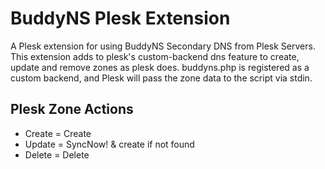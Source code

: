 # BuddyNS Plesk Extension
A Plesk extension for using BuddyNS Secondary DNS from Plesk Servers.
This extension adds to plesk's custom-backend dns feature to create, update and remove zones as plesk does.  buddyns.php is registered as a custom backend, and Plesk will pass the zone data to the script via stdin. 

## Plesk Zone Actions
* Create = Create
* Update = SyncNow! & create if not found
* Delete = Delete



